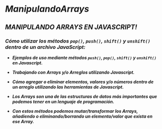 # **_ManipulandoArrays_**

## **_MANIPULANDO ARRAYS EN JAVASCRIPT!_**

### **_Cómo utilizar los métodos ```pop()```, ```push()```, ```shift()``` y ```unshift()``` dentro de un archivo JavaScript:_**

- **_Ejemplos de uso mediante métodos ```push()```, ```pop()```, ```shift()``` y ```unshift()``` en Javascript._**

- **_Trabajando con Arrays y/o Arreglos utilizando Javascript._**

- **_Cómo agregar o eliminar elementos, valores y/o números dentro de un arreglo utilizando las herramientas de Javascript._**

- **_Los Arrays son una de las estructuras de datos más importantes que podemos tener en un lenguaje de programación._**

- **_Con estos métodos podemos mutar/transformar los Arrays, añadiendo o eliminando/borrando un elemento/valor que exista en ese Array._**
